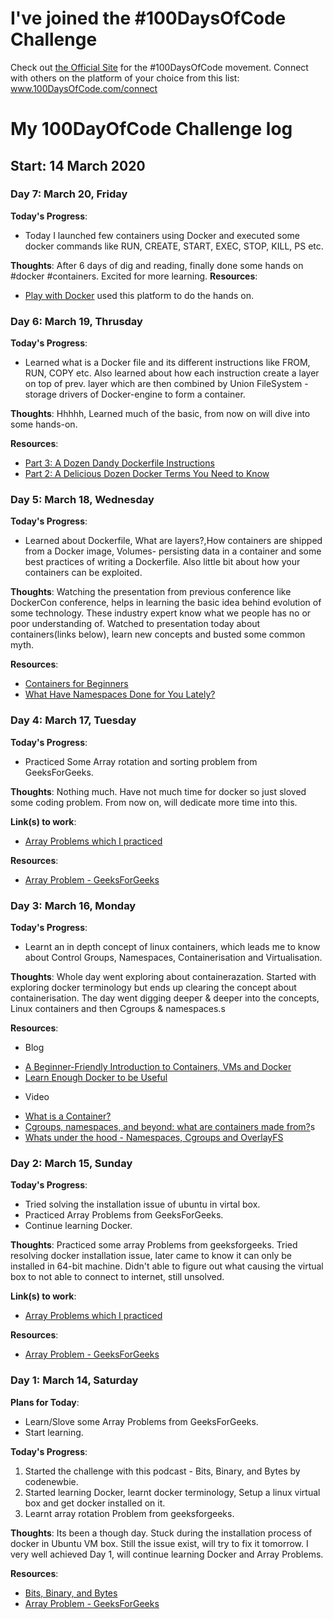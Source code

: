 # I've joined the #100DaysOfCode Challenge
Check out [the Official Site](http://100daysofcode.com/) for the #100DaysOfCode movement. Connect with others on the platform of your choice from this list: www.100DaysOfCode.com/connect

# My 100DayOfCode Challenge log
## Start: 14 March 2020

### Day 7: March 20, Friday

**Today's Progress**:
* Today I launched few containers using Docker and executed some docker commands like RUN, CREATE, START, EXEC, STOP, KILL, PS etc.

**Thoughts**: 
    After 6 days of dig and reading, finally done some hands on #docker #containers. Excited for more learning.
**Resources**:
* [Play with Docker](https://labs.play-with-docker.com/) used this platform to do the hands on.

### Day 6: March 19, Thrusday

**Today's Progress**:
* Learned what is a Docker file and its different instructions like FROM, RUN, COPY etc. Also learned about how each instruction create a layer on top of prev. layer which are then combined by Union FileSystem - storage drivers of Docker-engine to form a container.

**Thoughts**: 
    Hhhhh, Learned much of the basic, from now on will dive into some hands-on.

**Resources**:
* [Part 3: A Dozen Dandy Dockerfile Instructions](https://towardsdatascience.com/learn-enough-docker-to-be-useful-b0b44222eef5)
* [Part 2: A Delicious Dozen Docker Terms You Need to Know](https://towardsdatascience.com/learn-enough-docker-to-be-useful-1c40ea269fa8)

### Day 5: March 18, Wednesday

**Today's Progress**:
* Learned about Dockerfile, What are layers?,How containers are shipped from a Docker image, Volumes- persisting data in a container and some best practices of writing a Dockerfile. Also little bit about how your containers can be exploited.

**Thoughts**: 
    Watching the presentation from previous conference like DockerCon conference, helps in learning the basic idea behind evolution of some technology. These industry expert know what we people has no or poor understanding of. Watched to presentation today about containers(links below), learn new concepts and busted some common myth.

**Resources**:
* [Containers for Beginners](https://www.youtube.com/watch?v=6gJs0F8V3tM&feature=youtu.be)
* [What Have Namespaces Done for You Lately?](https://www.youtube.com/watch?v=MHv6cWjvQjM&feature=youtu.be)

### Day 4: March 17, Tuesday

**Today's Progress**:
* Practiced Some Array rotation and sorting problem from GeeksForGeeks.

**Thoughts**: 
    Nothing much. Have not much time for docker so just sloved some coding problem. From now on, will dedicate more time into this.

**Link(s) to work**:
* [Array Problems which I practiced](https://github.com/chandan-24/coding-practice/tree/master/array)

**Resources**:
* [Array Problem - GeeksForGeeks](https://www.geeksforgeeks.org/array-data-structure/)

### Day 3: March 16, Monday

**Today's Progress**:
* Learnt an in depth concept of linux containers, which leads me to know about Control Groups, Namespaces, Containerisation and Virtualisation.

**Thoughts**: Whole day went exploring about containerazation. Started with exploring docker terminology but ends up clearing the concept about containerisation. The day went digging deeper & deeper into the concepts, Linux containers and then Cgroups & namespaces.s

**Resources**:
* Blog
- [A Beginner-Friendly Introduction to Containers, VMs and Docker](https://www.freecodecamp.org/news/a-beginner-friendly-introduction-to-containers-vms-and-docker-79a9e3e119b/)
- [Learn Enough Docker to be Useful](https://towardsdatascience.com/learn-enough-docker-to-be-useful-b7ba70caeb4b)

* Video
- [What is a Container?](https://www.youtube.com/watch?v=EnJ7qX9fkcU)
- [Cgroups, namespaces, and beyond: what are containers made from?](https://www.youtube.com/watch?v=sK5i-N34im8&t=37s)s
- [Whats under the hood - Namespaces, Cgroups and OverlayFS](https://www.youtube.com/watch?v=2ZdJ_3sBr6A)

### Day 2: March 15, Sunday

**Today's Progress**:
* Tried solving the installation issue of ubuntu in virtal box.
* Practiced Array Problems from GeeksForGeeks.
* Continue learning Docker.

**Thoughts**: 
    Practiced some array Problems from geeksforgeeks. Tried resolving docker installation issue, later came to know it can only be installed in 64-bit machine. Didn't able to figure out what causing the virtual box to not able to connect to internet, still unsolved.

**Link(s) to work**:
* [Array Problems which I practiced](https://github.com/chandan-24/coding-practice/tree/master/array)

**Resources**:
* [Array Problem - GeeksForGeeks](https://www.geeksforgeeks.org/array-data-structure/)

### Day 1: March 14, Saturday

**Plans for Today**:
* Learn/Slove some Array Problems from GeeksForGeeks.
* Start learning.

**Today's Progress**:
1. Started the challenge with this podcast - Bits, Binary, and Bytes by codenewbie.
2. Started learning Docker, learnt docker terminology, Setup a linux virtual box and get docker installed on it.
3. Learnt array rotation Problem from geeksforgeeks.

**Thoughts**:
    Its been a though day. Stuck during the installation process of docker in Ubuntu VM box. Still the issue exist, will try to fix it tomorrow. I very well achieved Day 1, will continue learning Docker and Array Problems.

**Resources**:
* [Bits, Binary, and Bytes](https://www.codenewbie.org/basecs/3)
* [Array Problem - GeeksForGeeks](https://www.geeksforgeeks.org/array-data-structure/)

